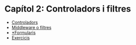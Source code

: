 # Capítol 2: Controladors i filtres

  * [Controladors](controladors.md)
  * [Middleware o filtres](filtres.md)
  * [\*Formularis](forms.md)
  * [Exercicis](https://ajgallego.gitbooks.io/laravel-5/content/capitulo_2_ejercicios.html)
